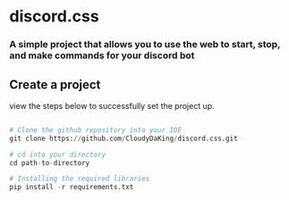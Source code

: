 # discord.css
### A simple project that allows you to use the web to start, stop, and make commands for your discord bot

## Create a project
view the steps below to successfully set the project up.

```py

# Clone the github repository into your IDE 
git clone https://github.com/CloudyDaKing/discord.css.git

# cd into your directory
cd path-to-directory

# Installing the required libraries
pip install -r requirements.txt
```

